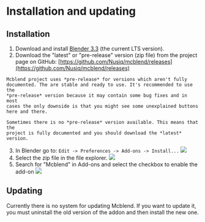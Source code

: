 # Installation and updating

## Installation
1. Download and install
  [Blender 3.3](https://www.blender.org/download/releases/3-3/) (the current LTS version).
2. Download the "latest" or "pre-release" version (zip file) from the project
  page on GitHub: [https://github.com/Nusiq/mcblend/releases](https://github.com/Nusiq/mcblend/releases)

```{note}
Mcblend project uses *pre-release* for versions which aren't fully
documented. The are stable and ready to use. It's recommended to use the
*pre-release* version because it may contain some bug fixes and in most
cases the only downside is that you might see some unexplained buttons
here and there.

Sometimes there is no *pre-release* version available. This means that the
project is fully documented and you should download the *latest* version.
```

3. In Blender go to: `Edit -> Preferences -> Add-ons -> Install...`
![](/img/blender_addons.png)
4. Select the zip file in the file explorer.
![](/img/blender_addons_filechooser.png)
5. Search for "Mcblend" in Add-ons and select the checkbox to enable the add-on
![](/img/blender_addons_checkbox.png)

## Updating
Currently there is no system for updating Mcblend. If you want to update it, you
must uninstall the old version of the addon and then install the new one.
